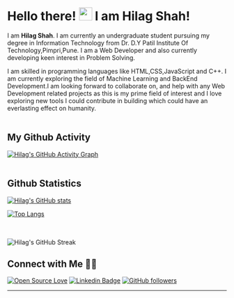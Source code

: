 # Hello there! <img src="https://raw.githubusercontent.com/MartinHeinz/MartinHeinz/master/wave.gif" width="30px"> I am Hilag Shah!

I am <b>Hilag Shah</b>. I am currently an undergraduate student pursuing my degree in Information Technology from Dr. D.Y Patil Institute Of Technology,Pimpri,Pune. I am a Web Developer and also currently developing keen interest in Problem Solving.

I am skilled in programming languages like HTML,CSS,JavaScript and C++. I am currently exploring the field of Machine Learning and BackEnd Development.I am looking forward to collaborate on, and help with any Web Development related projects as this is my prime field of interest and I love exploring new tools I could contribute in building which could have an everlasting effect on humanity.
<br /><br />
## My Github Activity
[![Hilag's GitHub Activity Graph](https://activity-graph.herokuapp.com/graph?username=shahhilag&theme=xcode)](https://github.com/shahhilag)
<br /><br />
## Github Statistics  
[![Hilag's GitHub stats](https://github-readme-stats.vercel.app/api?username=shahhilag&show_icons=true&count_private=true&hide=stars,issues)](https://github.com/shahhilag/github-readme-stats)

[![Top Langs](https://github-readme-stats.vercel.app/api/top-langs/?username=shahhilag&layout=compact)](https://github.com/shahhilag/github-readme-stats)

<br /><br />
![Hilag's GitHub Streak](https://github-readme-streak-stats.herokuapp.com/?user=shahhilag)
<br />
## Connect with Me 🤝🏻
[![Open Source Love](https://badges.frapsoft.com/os/v2/open-source.svg?v=103)](https://github.com/shahhilag)
[![Linkedin Badge](https://img.shields.io/badge/-Hilag%20Shah-blue?style=social&logo=Linkedin&logoColor=blue&link=https://www.linkedin.com/in/hilag-shah-802299189/)](https://www.linkedin.com/in/hilag-shah-802299189/) [![GitHub followers](https://img.shields.io/github/followers/shahhilag?label=Follow&style=social)](https://github.com/shahhilag/?tab=follow)
<hr />
